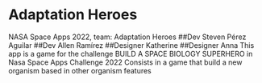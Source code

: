 # Adaptation Heroes
NASA Space Apps 2022, team: Adaptation Heroes
##Dev Steven Pérez Aguilar
##Dev Allen Ramírez
##Designer Katherine
##Designer Anna
This app is a game for the challenge BUILD A SPACE BIOLOGY SUPERHERO in Nasa Space Apps Challenge 2022
Consists in a game that build a new organism based in other organism features

